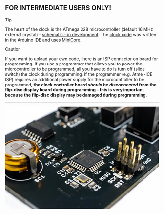 ## FOR INTERMEDIATE USERS ONLY! 
> [!TIP]
> The heart of the clock is the ATmega 328 microcontroller (default 16 MHz external crystal) - [schematic - in development]().
> The [clock code](https://github.com/marcinsaj/Flipo-Binary-Clock-2x6-Flip-Disc-Display/tree/main/examples) was written in the Arduino IDE and uses [MiniCore](https://github.com/MCUdude/MiniCore).

> [!CAUTION]
> If you want to upload your own code, there is an ISP connector on board for programming. If you use a programmer that allows you to power the microcontroller to be programmed, all you have to do is turn off (slide switch) the clock during programming. If the programmer (e.g. Atmel-ICE ISP) requires an additional power supply for the microcontroller to be programmed, **the clock controller board _should be disconnected_ from the flip-disc display board during programming - this is very important because the flip-disc display may be damaged during programming**.
---
![](https://github.com/marcinsaj/Flipo-Binary-Clock-2x6-Flip-Disc-Display/blob/main/extras/flipo-2x6-flip-disc-binary-clock-isp-atmega328.webp)
